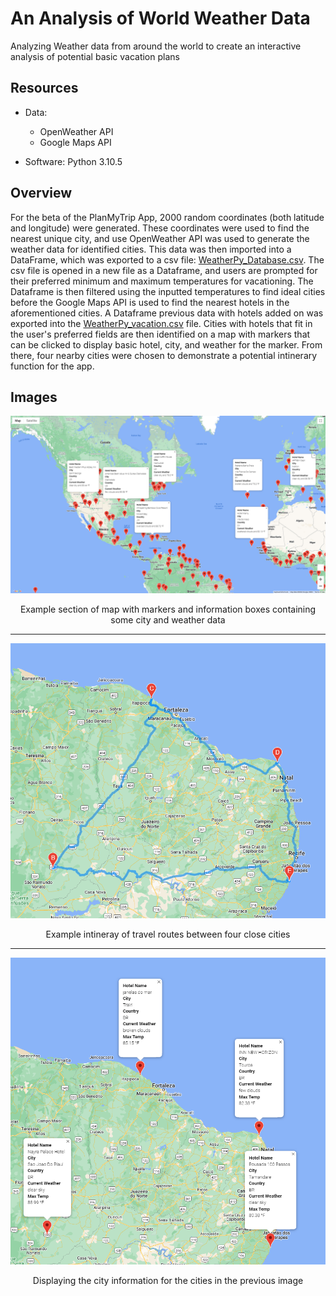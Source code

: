 # An Analysis of World Weather Data

Analyzing Weather data from around the world to create an interactive analysis of potential basic vacation plans

## Resources

- Data:
  - OpenWeather API
  - Google Maps API

- Software: Python 3.10.5

## Overview

For the beta of the PlanMyTrip App, 2000 random coordinates (both latitude and longitude) were generated. These coordinates were used to find the nearest unique city, and use OpenWeather API was used to generate the weather data for identified cities. This data was then imported into a DataFrame, which was exported to a csv file: [WeatherPy_Database.csv](https://github.com/bradleywb426/World-Weather-Analysis/blob/main/weather_database/WeatherPy_Database.csv). The csv file is opened in a new file as a Dataframe, and users are prompted for their preferred minimum and maximum temperatures for vacationing. The Dataframe is then filtered using the inputted temperatures to find ideal cities before the Google Maps API is used to find the nearest hotels in the aforementioned cities. A Dataframe previous data with hotels added on was exported into the [WeatherPy_vacation.csv](https://github.com/bradleywb426/World-Weather-Analysis/blob/main/vacation_search/WeatherPy_vacation.csv) file. Cities with hotels that fit in the user's preferred fields are then identified on a map with markers that can be clicked to display basic hotel, city, and weather for the marker. From there, four nearby cities were chosen to demonstrate a potential intinerary function for the app.

## Images

<p align ="center">
<img src="https://github.com/bradleywb426/World-Weather-Analysis/blob/main/vacation_search/WeatherPy_vacation_map.png" width="900">
</p>
<p align="center">
Example section of map with markers and information boxes containing some city and weather data
</p>

---

<p align="center">
<img src="https://github.com/bradleywb426/World-Weather-Analysis/blob/main/vacation_itinerary/WeatherPy_travel_map.png" width="600">
</p>
<p align="center">
Example intineray of travel routes between four close cities
</p>

---

<p align="center">
<img src="https://github.com/bradleywb426/World-Weather-Analysis/blob/main/vacation_itinerary/WeatherPy_travel_map_markers.png" width="600">
</p>
<p align="center">
Displaying the city information for the cities in the previous image
</p>
